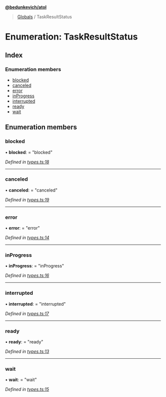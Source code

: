 **[@bedunkevich/atol](../README.md)**

> [Globals](../README.md) / TaskResultStatus

# Enumeration: TaskResultStatus

## Index

### Enumeration members

* [blocked](taskresultstatus.md#blocked)
* [canceled](taskresultstatus.md#canceled)
* [error](taskresultstatus.md#error)
* [inProgress](taskresultstatus.md#inprogress)
* [interrupted](taskresultstatus.md#interrupted)
* [ready](taskresultstatus.md#ready)
* [wait](taskresultstatus.md#wait)

## Enumeration members

### blocked

•  **blocked**:  = "blocked"

*Defined in [types.ts:18](https://github.com/Bedunkevich/atol/blob/b144388/src/types.ts#L18)*

___

### canceled

•  **canceled**:  = "canceled"

*Defined in [types.ts:19](https://github.com/Bedunkevich/atol/blob/b144388/src/types.ts#L19)*

___

### error

•  **error**:  = "error"

*Defined in [types.ts:14](https://github.com/Bedunkevich/atol/blob/b144388/src/types.ts#L14)*

___

### inProgress

•  **inProgress**:  = "inProgress"

*Defined in [types.ts:16](https://github.com/Bedunkevich/atol/blob/b144388/src/types.ts#L16)*

___

### interrupted

•  **interrupted**:  = "interrupted"

*Defined in [types.ts:17](https://github.com/Bedunkevich/atol/blob/b144388/src/types.ts#L17)*

___

### ready

•  **ready**:  = "ready"

*Defined in [types.ts:13](https://github.com/Bedunkevich/atol/blob/b144388/src/types.ts#L13)*

___

### wait

•  **wait**:  = "wait"

*Defined in [types.ts:15](https://github.com/Bedunkevich/atol/blob/b144388/src/types.ts#L15)*
